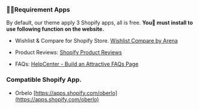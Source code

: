 ### Requirement Apps

By default, our theme apply 3 Shopify apps, all is free. **You must install to use following function on the website.**

* Wishlist & Compare for Shopify Store. [Wishlist Compare by Arena](https://apps.arenatheme.com/install)

* Product Reviews: [Shopify Product Reviews](https://apps.shopify.com/product-reviews)

* FAQs: [HelpCenter - Build an Attractive FAQs Page](https://apps.shopify.com/helpcenter?page=1&rating=1)

### Compatible Shopify App.

* Orbelo [https://apps.shopify.com/oberlo](https://apps.shopify.com/oberlo)



